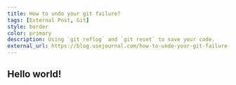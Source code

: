 ```yaml
---
title: How to undo your git failure?
tags: [External Post, Git]
style: border
color: primary
description: Using `git reflog` and `git reset` to save your code.
external_url: https://blog.usejournal.com/how-to-undo-your-git-failure-b76e31ecac74
---
```


## Hello world!
